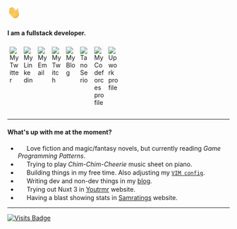 <img alt="Wave" src="https://raw.githubusercontent.com/francoserio/francoserio/master/assets/wave.gif" width="30px" height="30px" />

#### I am a fullstack developer.

<div style="display: inline-flex; padding-bottom: 10px;">
    <a style="margin: 5px;" href="https://twitter.com/tanoargie" target="_blank">
        <img align="left" alt="My Twitter" width="22px" src="https://icongr.am/fontawesome/twitter.svg?size=128&color=81b214" />
    </a>
    <a style="margin: 5px;" href="https://www.linkedin.com/in/franco-serio-458666b3/" target="_blank">
        <img align="left" alt="My Linkedin" width="22px" src="https://icongr.am/fontawesome/linkedin.svg?size=128&color=81b214" />
    </a>
    <a style="margin: 5px;" href="mailto:franco@samser.co" target="_blank">
        <img align="left" alt="My Email" width="22px" src="https://icongr.am/fontawesome/envelope.svg?size=128&color=81b214" />
    </a> 
    <a style="margin: 5px;" href="https://www.twitch.tv/tanoargie" target="_blank">
        <img align="left" alt="My Twitch" width="22px" src="https://icongr.am/fontawesome/twitch.svg?size=128&color=81b214" />
    </a> 
    <a style="margin: 5px;" href="https://elrincondeltano.samser.co/" target="_blank">
        <img align="left" alt="My Blog" width="22px" src="https://icongr.am/material/blogger.svg?size=128&color=81b214" />
    </a>
    <a style="margin: 5px;" href="https://www.instagram.com/tano.argie/" target="_blank">
        <img align="left" alt="Tano Serio" width="22px" src="https://icongr.am/fontawesome/instagram.svg?size=128&color=81b214" />
    </a>
    <a style="margin: 5px;" href="https://codeforces.com/profile/FrankSerious" target="_blank">
        <img align="left" alt="My Codeforces profile" width="22px" src="https://icongr.am/simple/codeforces.svg?size=12&color=81b214" />
    </a>
    <a style="margin: 5px;" href="https://www.upwork.com/freelancers/~0114387368638122d5" target="_blank">
        <img align="left" alt="Upwork profile" width="22px" src="https://icongr.am/simple/upwork.svg?size=12&color=81b214" />
    </a>
</div>
<br>

---

#### What's up with me at the moment?

- <img height="16" width="16" src="https://icongr.am/material/book-open-page-variant.svg?size=16&color=81b214" /> Love fiction and magic/fantasy novels, but currently reading _Game Programming Patterns_.
- <img height="16" width="16" src="https://icongr.am/material/piano.svg?size=16&color=81b214" /> Trying to play _Chim-Chim-Cheerie_ music sheet on piano.
- <img height="16" width="16" src="https://icongr.am/material/laptop.svg?size=16&color=81b214" /> Building things in my free time. Also adjusting my [`VIM config`](https://github.com/francoserio/neovim-config).
- <img height="16" width="16" src="https://icongr.am/material/feather.svg?size=16&color=81b214" /> Writing dev and non-dev things in my [blog](https://elrincondeltano.samser.co).
- <img height="16" width="16" src="https://icongr.am/devicon/vuejs-plain-wordmark.svg?size=16&color=81b214" /> Trying out Nuxt 3 in [Youtrmr](https://youtrmr.samser.co) website.
- <img height="16" width="16" src="https://icongr.am/devicon/rails-plain.svg?size=16&color=81b214" /> Having a blast showing stats in [Samratings](https://samratings.samser.co) website.

---

<!-- #### My last notes on development (soon): -->

[![Visits Badge](https://badges.strrl.dev/visits/francoserio/francoserio)](https://badges.strrl.dev)

